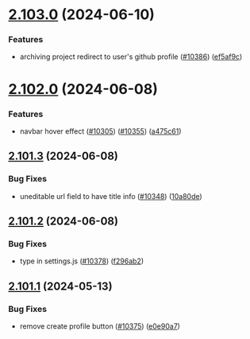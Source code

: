 # [2.103.0](https://github.com/EddieHubCommunity/BioDrop/compare/v2.102.0...v2.103.0) (2024-06-10)


### Features

* archiving project redirect to user's github profile ([#10386](https://github.com/EddieHubCommunity/BioDrop/issues/10386)) ([ef5af9c](https://github.com/EddieHubCommunity/BioDrop/commit/ef5af9c7f5f0ae0afafb00906a74c4aa517ad3df))



# [2.102.0](https://github.com/EddieHubCommunity/BioDrop/compare/v2.101.3...v2.102.0) (2024-06-08)


### Features

* navbar hover effect ([#10305](https://github.com/EddieHubCommunity/BioDrop/issues/10305)) ([#10355](https://github.com/EddieHubCommunity/BioDrop/issues/10355)) ([a475c61](https://github.com/EddieHubCommunity/BioDrop/commit/a475c6173a3cf2aeb367233578b1736a769e2fae))



## [2.101.3](https://github.com/EddieHubCommunity/BioDrop/compare/v2.101.2...v2.101.3) (2024-06-08)


### Bug Fixes

* uneditable url field to have title info ([#10348](https://github.com/EddieHubCommunity/BioDrop/issues/10348)) ([10a80de](https://github.com/EddieHubCommunity/BioDrop/commit/10a80dec4f5d4ffa3b2e7fed0ecc65689157db9f))



## [2.101.2](https://github.com/EddieHubCommunity/BioDrop/compare/v2.101.1...v2.101.2) (2024-06-08)


### Bug Fixes

* type in settings.js ([#10378](https://github.com/EddieHubCommunity/BioDrop/issues/10378)) ([f296ab2](https://github.com/EddieHubCommunity/BioDrop/commit/f296ab2d47555fe967b57ec7173e54f9b2eef039))



## [2.101.1](https://github.com/EddieHubCommunity/BioDrop/compare/v2.101.0...v2.101.1) (2024-05-13)


### Bug Fixes

* remove create profile button ([#10375](https://github.com/EddieHubCommunity/BioDrop/issues/10375)) ([e0e90a7](https://github.com/EddieHubCommunity/BioDrop/commit/e0e90a7ced6901c68dd063ed1d656dc5b6233d84))



